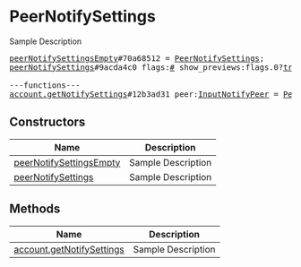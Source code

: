 # PeerNotifySettings

Sample Description

<pre>
<a href="../constructor/peerNotifySettingsEmpty.md">peerNotifySettingsEmpty</a>#70a68512 = <a href="../type/PeerNotifySettings.md">PeerNotifySettings</a>;
<a href="../constructor/peerNotifySettings.md">peerNotifySettings</a>#9acda4c0 flags:<a href="../type/#.md">#</a> show_previews:flags.0?<a href="../type/true.md">true</a> silent:flags.1?<a href="../type/true.md">true</a> mute_until:<a href="../type/int.md">int</a> sound:<a href="../type/string.md">string</a> = <a href="../type/PeerNotifySettings.md">PeerNotifySettings</a>;

---functions---
<a href="../method/account.getNotifySettings.md">account.getNotifySettings</a>#12b3ad31 peer:<a href="../type/InputNotifyPeer.md">InputNotifyPeer</a> = <a href="../type/PeerNotifySettings.md">PeerNotifySettings</a>;
</pre>

## Constructors

| Name | Description |
|------|-------------|
| [peerNotifySettingsEmpty](../constructor/peerNotifySettingsEmpty.md) | Sample Description |
| [peerNotifySettings](../constructor/peerNotifySettings.md) | Sample Description |

## Methods

| Name | Description |
|------|-------------|
| [account.getNotifySettings](../method/account.getNotifySettings.md) | Sample Description |

